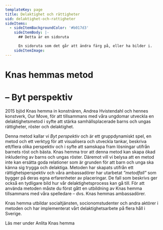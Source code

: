 ```yaml
---
templateKey: page
title: Delaktighet och rättigheter
uid: delaktighet-och-rattigheter
sideItems:
  - sideItemBackgroundColor: '#b017d3'
    sideItemBody: |-
      ## Detta är en sidoruta

      En sidoruta som det går att ändra färg på, eller ha bilder i.
    sideItemImage: 
---
```


# Knas hemmas metod
# – Byt perspektiv

2015 bjöd Knas hemma in konstnären, Andrea Hvistendahl och hennes konstverk, Our Move, för att tillsammans med våra ungdomar utveckla en delaktighetsmetod i syfte att stärka samhällsplacerade barns och ungas rättigheter, röster och delaktighet.

Denna metod kallar vi _Byt perspektiv_ och är ett gruppdynamiskt spel, en metod och ett verktyg för att visualisera och utveckla tankar, beskriva ett/flera olika perspektiv och i syfte att samskapa fram lösningar utifrån barnets röst och bästa. Knas hemma tror att denna metod kan skapa ökad inkludering av barns och ungas röster. Däremot vill vi belysa att en metod inte kan ersätta goda relationer som är grunden för att barn och unga ska känna sig trygga och delaktiga. Metoden har skapats utifrån ett rättighetsperspektiv och våra ambassadörer har utarbetat _”metodfall"_ som bygger på deras egna erfarenheter av placeringar. De fall som beskrivs ger också en tydligare bild hur vår delaktighetsprocess kan gå till. För att använda metoden måste du först gått en utbildning av Knas hemma tillsammans
med våra spelledare – dvs. Knas hemmas ambassadörer.

Knas hemma utbildar socialtjänsten, socionomstudenter och andra aktörer i metoden och har implementerat vårt delaktighetsarbete på flera håll i Sverige.

Läs mer under Anlita Knas hemma

